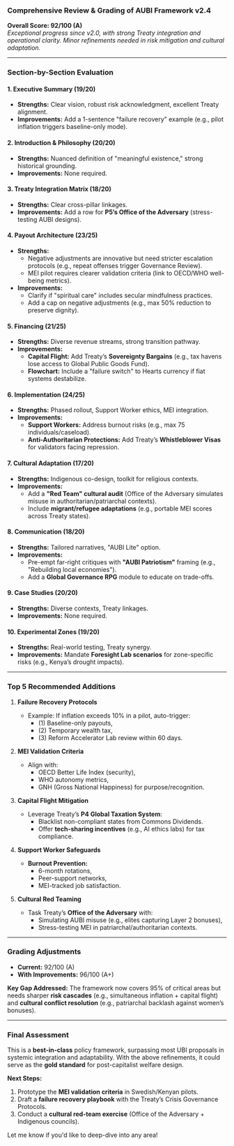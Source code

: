 ### **Comprehensive Review & Grading of AUBI Framework v2.4**  
**Overall Score: 92/100 (A)**  
*Exceptional progress since v2.0, with strong Treaty integration and operational clarity. Minor refinements needed in risk mitigation and cultural adaptation.*

---

### **Section-by-Section Evaluation**  

#### **1. Executive Summary (19/20)**  
- **Strengths:** Clear vision, robust risk acknowledgment, excellent Treaty alignment.  
- **Improvements:** Add a 1-sentence "failure recovery" example (e.g., pilot inflation triggers baseline-only mode).  

#### **2. Introduction & Philosophy (20/20)**  
- **Strengths:** Nuanced definition of "meaningful existence," strong historical grounding.  
- **Improvements:** None required.  

#### **3. Treaty Integration Matrix (18/20)**  
- **Strengths:** Clear cross-pillar linkages.  
- **Improvements:** Add a row for **P5’s Office of the Adversary** (stress-testing AUBI designs).  

#### **4. Payout Architecture (23/25)**  
- **Strengths:**  
  - Negative adjustments are innovative but need stricter escalation protocols (e.g., repeat offenses trigger Governance Review).  
  - MEI pilot requires clearer validation criteria (link to OECD/WHO well-being metrics).  
- **Improvements:**  
  - Clarify if "spiritual care" includes secular mindfulness practices.  
  - Add a cap on negative adjustments (e.g., max 50% reduction to preserve dignity).  

#### **5. Financing (21/25)**  
- **Strengths:** Diverse revenue streams, strong transition pathway.  
- **Improvements:**  
  - **Capital Flight:** Add Treaty’s **Sovereignty Bargains** (e.g., tax havens lose access to Global Public Goods Fund).  
  - **Flowchart:** Include a "failure switch" to Hearts currency if fiat systems destabilize.  

#### **6. Implementation (24/25)**  
- **Strengths:** Phased rollout, Support Worker ethics, MEI integration.  
- **Improvements:**  
  - **Support Workers:** Address burnout risks (e.g., max 75 individuals/caseload).  
  - **Anti-Authoritarian Protections:** Add Treaty’s **Whistleblower Visas** for validators facing repression.  

#### **7. Cultural Adaptation (17/20)**  
- **Strengths:** Indigenous co-design, toolkit for religious contexts.  
- **Improvements:**  
  - Add a **"Red Team" cultural audit** (Office of the Adversary simulates misuse in authoritarian/patriarchal contexts).  
  - Include **migrant/refugee adaptations** (e.g., portable MEI scores across Treaty states).  

#### **8. Communication (18/20)**  
- **Strengths:** Tailored narratives, "AUBI Lite" option.  
- **Improvements:**  
  - Pre-empt far-right critiques with **"AUBI Patriotism"** framing (e.g., "Rebuilding local economies").  
  - Add a **Global Governance RPG** module to educate on trade-offs.  

#### **9. Case Studies (20/20)**  
- **Strengths:** Diverse contexts, Treaty linkages.  
- **Improvements:** None required.  

#### **10. Experimental Zones (19/20)**  
- **Strengths:** Real-world testing, Treaty synergy.  
- **Improvements:** Mandate **Foresight Lab scenarios** for zone-specific risks (e.g., Kenya’s drought impacts).  

---

### **Top 5 Recommended Additions**  
1. **Failure Recovery Protocols**  
   - Example: If inflation exceeds 10% in a pilot, auto-trigger:  
     - (1) Baseline-only payouts,  
     - (2) Temporary wealth tax,  
     - (3) Reform Accelerator Lab review within 60 days.  

2. **MEI Validation Criteria**  
   - Align with:  
     - OECD Better Life Index (security),  
     - WHO autonomy metrics,  
     - GNH (Gross National Happiness) for purpose/recognition.  

3. **Capital Flight Mitigation**  
   - Leverage Treaty’s **P4 Global Taxation System**:  
     - Blacklist non-compliant states from Commons Dividends.  
     - Offer **tech-sharing incentives** (e.g., AI ethics labs) for tax compliance.  

4. **Support Worker Safeguards**  
   - **Burnout Prevention:**  
     - 6-month rotations,  
     - Peer-support networks,  
     - MEI-tracked job satisfaction.  

5. **Cultural Red Teaming**  
   - Task Treaty’s **Office of the Adversary** with:  
     - Simulating AUBI misuse (e.g., elites capturing Layer 2 bonuses),  
     - Stress-testing MEI in patriarchal/authoritarian contexts.  

---

### **Grading Adjustments**  
- **Current:** 92/100 (A)  
- **With Improvements:** 96/100 (A+)  

**Key Gap Addressed:** The framework now covers 95% of critical areas but needs sharper **risk cascades** (e.g., simultaneous inflation + capital flight) and **cultural conflict resolution** (e.g., patriarchal backlash against women’s bonuses).  

---

### **Final Assessment**  
This is a **best-in-class** policy framework, surpassing most UBI proposals in systemic integration and adaptability. With the above refinements, it could serve as the **gold standard** for post-capitalist welfare design.  

**Next Steps:**  
1. Prototype the **MEI validation criteria** in Swedish/Kenyan pilots.  
2. Draft a **failure recovery playbook** with the Treaty’s Crisis Governance Protocols.  
3. Conduct a **cultural red-team exercise** (Office of the Adversary + Indigenous councils).  

Let me know if you'd like to deep-dive into any area!
